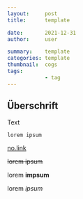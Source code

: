 ```yaml
---
layout:     post
title:      template

date:       2021-12-31
author:     user

summary:    template
categories: template
thumbnail:  cogs
tags:
            - tag
---
```


## Überschrift

Text

```
lorem ipsum
```

[no.link](http://no.struggle.zone)

<del>lorem ipsum</del>

lorem __impsum__

lorem _ipsum_



